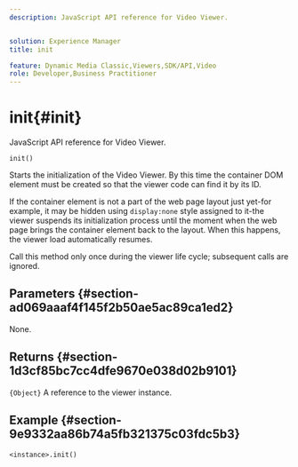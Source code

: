```yaml
---
description: JavaScript API reference for Video Viewer.


solution: Experience Manager
title: init

feature: Dynamic Media Classic,Viewers,SDK/API,Video
role: Developer,Business Practitioner
---
```


# init{#init}

JavaScript API reference for Video Viewer.

 `init()`

Starts the initialization of the Video Viewer. By this time the container DOM element must be created so that the viewer code can find it by its ID.

If the container element is not a part of the web page layout just yet-for example, it may be hidden using `display:none` style assigned to it-the viewer suspends its initialization process until the moment when the web page brings the container element back to the layout. When this happens, the viewer load automatically resumes.

Call this method only once during the viewer life cycle; subsequent calls are ignored.

## Parameters {#section-ad069aaaf4f145f2b50ae5ac89ca1ed2}

None.

## Returns {#section-1d3cf85bc7cc4dfe9670e038d02b9101}

`{Object}` A reference to the viewer instance.

## Example {#section-9e9332aa86b74a5fb321375c03fdc5b3}

```
<instance>.init()
```

